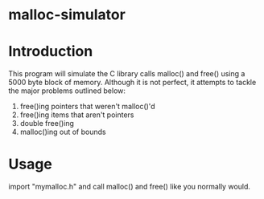 # malloc-simulator

# Introduction

This program will simulate the C library calls malloc() and free() using a 5000
byte block of memory. Although it is not perfect, it attempts to tackle the major problems outlined below:

  1. free()ing pointers that weren't malloc()'d
  2. free()ing items that aren't pointers
  3. double free()ing
  4. malloc()ing out of bounds

# Usage

import "mymalloc.h" and call malloc() and free() like you normally would.
